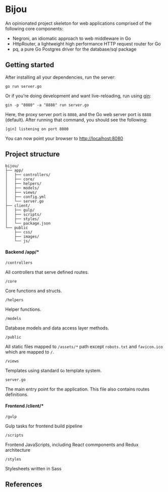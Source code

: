 Bijou
=====

An opinionated project skeleton for web applications comprised of the following core components:

- Negroni, an idiomatic approach to web middleware in Go
- HttpRouter, a lightweight high performance HTTP request router for Go
- pq, a pure Go Postgres driver for the database/sql package

## Getting started

After installing all your dependencies, run the server:
 
```
go run server.go
```

Or if you're doing development and want live-reloading, run using [gin]( https://github.com/codegangsta/gin ):

```
gin -p "8080" -a "8888" run server.go
```

Here, the proxy server port is `8080`, and the Go web server port is `8888` (default). After running that command,
you should see the following:

```
[gin] listening on port 8080
```

You can now point your browser to [http://localhost:8080]( http://localhost:8080 )

## Project structure

```
bijou/
├── app/
│   ├── controllers/
│   ├── core/
│   ├── helpers/
│   ├── models/
│   ├── views/
│   ├── config.yml
│   └── server.go
├── client/
│   ├── gulp/
│   ├── scripts/
│   ├── styles/
│   └── package.json
└── public
    ├── css/
    ├── images/
    └── js/
```

#### Backend /app/*

`/controllers`

All controllers that serve defined routes.

`/core`

Core functions and structs.

`/helpers`

Helper functions.

`/models`

Database models and data access layer methods.

`/public`

All static files mapped to `/assets/*` path except `robots.txt` and `favicon.ico` which are mapped to `/`.

`/views`

Templates using standard `Go` template system.

`server.go`

The main entry point for the application. This file also contains routes definitions.


#### Frontend /client/*

`/gulp`

Gulp tasks for frontend build pipeline

`/scripts`

Frontend JavaScripts, including React commponents and Redux architecture

`/styles`

Stylesheets written in Sass

## References
